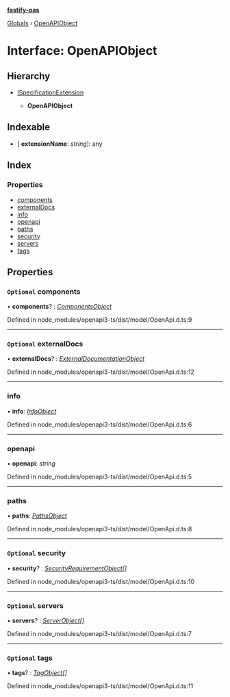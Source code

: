 **[fastify-oas](../README.md)**

[Globals](../README.md) › [OpenAPIObject](openapiobject.md)

# Interface: OpenAPIObject

## Hierarchy

* [ISpecificationExtension](ispecificationextension.md)

  * **OpenAPIObject**

## Indexable

* \[ **extensionName**: *string*\]: any

## Index

### Properties

* [components](openapiobject.md#optional-components)
* [externalDocs](openapiobject.md#optional-externaldocs)
* [info](openapiobject.md#info)
* [openapi](openapiobject.md#openapi)
* [paths](openapiobject.md#paths)
* [security](openapiobject.md#optional-security)
* [servers](openapiobject.md#optional-servers)
* [tags](openapiobject.md#optional-tags)

## Properties

### `Optional` components

• **components**? : *[ComponentsObject](componentsobject.md)*

Defined in node_modules/openapi3-ts/dist/model/OpenApi.d.ts:9

___

### `Optional` externalDocs

• **externalDocs**? : *[ExternalDocumentationObject](externaldocumentationobject.md)*

Defined in node_modules/openapi3-ts/dist/model/OpenApi.d.ts:12

___

###  info

• **info**: *[InfoObject](infoobject.md)*

Defined in node_modules/openapi3-ts/dist/model/OpenApi.d.ts:6

___

###  openapi

• **openapi**: *string*

Defined in node_modules/openapi3-ts/dist/model/OpenApi.d.ts:5

___

###  paths

• **paths**: *[PathsObject](pathsobject.md)*

Defined in node_modules/openapi3-ts/dist/model/OpenApi.d.ts:8

___

### `Optional` security

• **security**? : *[SecurityRequirementObject](securityrequirementobject.md)[]*

Defined in node_modules/openapi3-ts/dist/model/OpenApi.d.ts:10

___

### `Optional` servers

• **servers**? : *[ServerObject](serverobject.md)[]*

Defined in node_modules/openapi3-ts/dist/model/OpenApi.d.ts:7

___

### `Optional` tags

• **tags**? : *[TagObject](tagobject.md)[]*

Defined in node_modules/openapi3-ts/dist/model/OpenApi.d.ts:11